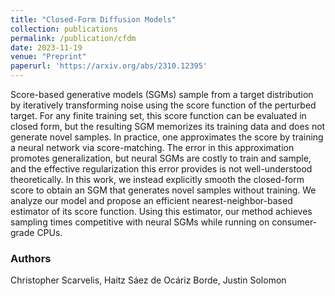 ```yaml
---
title: "Closed-Form Diffusion Models"
collection: publications
permalink: /publication/cfdm
date: 2023-11-19
venue: "Preprint"
paperurl: 'https://arxiv.org/abs/2310.12395'
---
```

Score-based generative models (SGMs) sample from a target distribution by iteratively transforming noise using the score function of the perturbed target. For any finite training set, this score function can be evaluated in closed form, but the resulting SGM memorizes its training data and does not generate novel samples. In practice, one approximates the score by training a neural network via score-matching. The error in this approximation promotes generalization, but neural SGMs are costly to train and sample, and the effective regularization this error provides is not well-understood theoretically. In this work, we instead explicitly smooth the closed-form score to obtain an SGM that generates novel samples without training. We analyze our model and propose an efficient nearest-neighbor-based estimator of its score function. Using this estimator, our method achieves sampling times competitive with neural SGMs while running on consumer-grade CPUs.

### Authors

Christopher Scarvelis, Haitz Sáez de Ocáriz Borde, Justin Solomon
